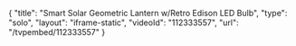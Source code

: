 {
    "title": "Smart Solar Geometric Lantern w\/Retro Edison LED Bulb",
    "type": "solo",
    "layout": "iframe-static",
    "videoId": "112333557",
    "url": "\/tvpembed\/112333557"
}
